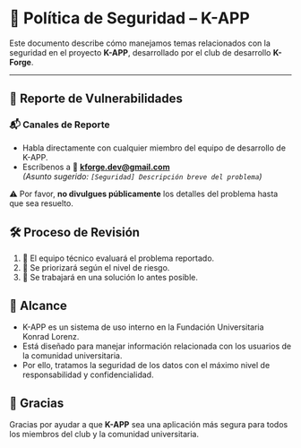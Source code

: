 # 🔐 Política de Seguridad – K-APP

Este documento describe cómo manejamos temas relacionados con la seguridad en el proyecto **K-APP**, desarrollado por el club de desarrollo **K-Forge**.

---

## 🐞 Reporte de Vulnerabilidades

### 📬 Canales de Reporte

- Habla directamente con cualquier miembro del equipo de desarrollo de K-APP.
- Escríbenos a 📧 **kforge.dev@gmail.com**  
  _(Asunto sugerido: `[Seguridad] Descripción breve del problema`)_

⚠️ Por favor, **no divulgues públicamente** los detalles del problema hasta que sea resuelto.

## 🛠️ Proceso de Revisión

1. 🔎 El equipo técnico evaluará el problema reportado.
2. 🧮 Se priorizará según el nivel de riesgo.
3. 🧰 Se trabajará en una solución lo antes posible.

## 📌 Alcance

- K-APP es un sistema de uso interno en la Fundación Universitaria Konrad Lorenz.
- Está diseñado para manejar información relacionada con los usuarios de la comunidad universitaria.
- Por ello, tratamos la seguridad de los datos con el máximo nivel de responsabilidad y confidencialidad.

## 🙌 Gracias

Gracias por ayudar a que **K-APP** sea una aplicación más segura para todos los miembros del club y la comunidad universitaria.
